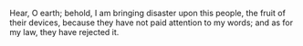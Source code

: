 Hear, O earth; behold, I am bringing disaster upon this people, the fruit of their devices, because they have not paid attention to my words; and as for my law, they have rejected it.
